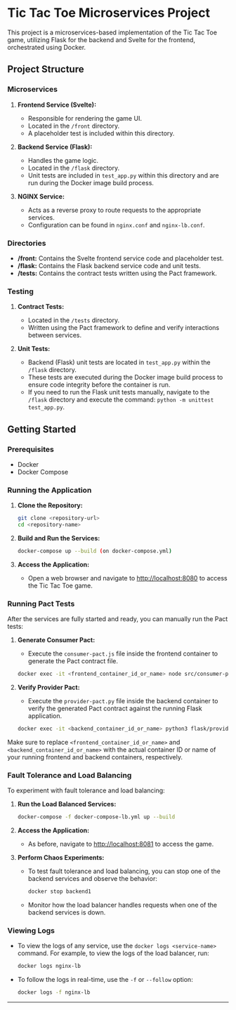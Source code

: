 # Tic Tac Toe Microservices Project

This project is a microservices-based implementation of the Tic Tac Toe game, utilizing Flask for the backend and Svelte for the frontend, orchestrated using Docker.

## Project Structure

### Microservices
1. **Frontend Service (Svelte):**
   - Responsible for rendering the game UI.
   - Located in the `/front` directory.
   - A placeholder test is included within this directory.

2. **Backend Service (Flask):**
   - Handles the game logic.
   - Located in the `/flask` directory.
   - Unit tests are included in `test_app.py` within this directory and are run during the Docker image build process.

3. **NGINX Service:**
   - Acts as a reverse proxy to route requests to the appropriate services.
   - Configuration can be found in `nginx.conf` and `nginx-lb.conf`.

### Directories
- **/front:** Contains the Svelte frontend service code and placeholder test.
- **/flask:** Contains the Flask backend service code and unit tests.
- **/tests:** Contains the contract tests written using the Pact framework.

### Testing
1. **Contract Tests:**
   - Located in the `/tests` directory.
   - Written using the Pact framework to define and verify interactions between services.

2. **Unit Tests:**
   - Backend (Flask) unit tests are located in `test_app.py` within the `/flask` directory.
   - These tests are executed during the Docker image build process to ensure code integrity before the container is run.
   - If you need to run the Flask unit tests manually, navigate to the `/flask` directory and execute the command: `python -m unittest test_app.py`.

## Getting Started

### Prerequisites
- Docker
- Docker Compose

### Running the Application

1. **Clone the Repository:**
   ```sh
   git clone <repository-url>
   cd <repository-name>
   ```

2. **Build and Run the Services:**
   ```sh
   docker-compose up --build (on docker-compose.yml)
   ```

3. **Access the Application:**
   - Open a web browser and navigate to [http://localhost:8080](http://localhost:8080) to access the Tic Tac Toe game.

### Running Pact Tests

After the services are fully started and ready, you can manually run the Pact tests:

1. **Generate Consumer Pact:**
   - Execute the `consumer-pact.js` file inside the frontend container to generate the Pact contract file.
   ```sh
   docker exec -it <frontend_container_id_or_name> node src/consumer-pact.js
   ```

2. **Verify Provider Pact:**
   - Execute the `provider-pact.py` file inside the backend container to verify the generated Pact contract against the running Flask application.
   ```sh
   docker exec -it <backend_container_id_or_name> python3 flask/provider-pact.py
   ```

Make sure to replace `<frontend_container_id_or_name>` and `<backend_container_id_or_name>` with the actual container ID or name of your running frontend and backend containers, respectively.

### Fault Tolerance and Load Balancing

To experiment with fault tolerance and load balancing:

1. **Run the Load Balanced Services:**
   ```sh
   docker-compose -f docker-compose-lb.yml up --build
   ```

2. **Access the Application:** 
   - As before, navigate to [http://localhost:8081](http://localhost:8081) to access the game.

3. **Perform Chaos Experiments:**
   - To test fault tolerance and load balancing, you can stop one of the backend services and observe the behavior:
     ```sh
     docker stop backend1
     ```
   - Monitor how the load balancer handles requests when one of the backend services is down.

### Viewing Logs

- To view the logs of any service, use the `docker logs <service-name>` command. For example, to view the logs of the load balancer, run:
  ```sh
  docker logs nginx-lb
  ```
- To follow the logs in real-time, use the `-f` or `--follow` option:
  ```sh
  docker logs -f nginx-lb
  ```

---
